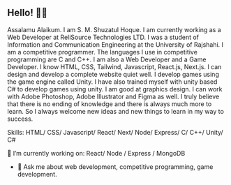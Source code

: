 <!--### Hi there 👋

-->

<!--
**smsh119/smsh119** is a ✨ _special_ ✨ repository because its `README.md` (this file) appears on your GitHub profile.

Here are some ideas to get you started:

- 🔭 I’m currently working on ...
- 🌱 I’m currently learning ...
- 👯 I’m looking to collaborate on ...
- 🤔 I’m looking for help with ...
- 💬 Ask me about ...
- 📫 How to reach me: ...
- 😄 Pronouns: ...
- ⚡ Fun fact: ...
-->

## Hello! 👋👋

Assalamu Alaikum. I am S. M. Shuzatul Hoque. I am currently working as a Web Developer at ReliSource Technologies LTD. I was a student of  Information and Communication Engineering at the University of Rajshahi. I am a competitive programmer. The languages I use in competitive programming are C and C++. I am also a Web Developer and a Game Developer. I know HTML, CSS, Tailwind, Javascript, React.js, Next.js. I can design and develop a complete website quiet well. I develop games using the game engine called Unity. I have also trained myself with unity based C# to develop games using unity. I am good at graphics design. I can work with Adobe Photoshop, Adobe Illustrator and Figma as well. I truly believe that there is no ending of knowledge and there is always much more to learn. So I always welcome new ideas and new things to learn in my way to success.

Skills: HTML/ CSS/ Javascript/ React/ Next/ Node/ Express/ C/ C++/ Unity/ C#

🔭 I’m currently working on: React/ Node / Express / MongoDB
 
- 💬 Ask me about web development, competitive programming, game development. 





